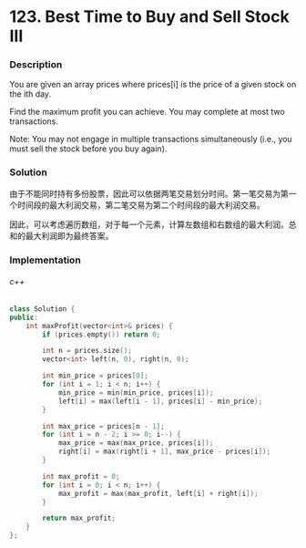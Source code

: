 # 123. Best Time to Buy and Sell Stock III

### Description

You are given an array prices where prices[i] is the price of a given stock on the ith day.

Find the maximum profit you can achieve. You may complete at most two transactions.

Note: You may not engage in multiple transactions simultaneously (i.e., you must sell the stock before you buy again).

### Solution

由于不能同时持有多份股票，因此可以依据两笔交易划分时间。第一笔交易为第一个时间段的最大利润交易，第二笔交易为第二个时间段的最大利润交易。

因此，可以考虑遍历数组，对于每一个元素，计算左数组和右数组的最大利润。总和的最大利润即为最终答案。

### Implementation

###### c++

```c++
class Solution {
public:
    int maxProfit(vector<int>& prices) {
        if (prices.empty()) return 0;

        int n = prices.size();
        vector<int> left(n, 0), right(n, 0);

        int min_price = prices[0];
        for (int i = 1; i < n; i++) {
            min_price = min(min_price, prices[i]);
            left[i] = max(left[i - 1], prices[i] - min_price);
        }

        int max_price = prices[n - 1];
        for (int i = n - 2; i >= 0; i--) {
            max_price = max(max_price, prices[i]);
            right[i] = max(right[i + 1], max_price - prices[i]);
        }

        int max_profit = 0;
        for (int i = 0; i < n; i++) {
            max_profit = max(max_profit, left[i] + right[i]);
        }

        return max_profit;
    }
};
```